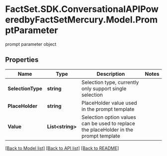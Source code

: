# FactSet.SDK.ConversationalAPIPoweredbyFactSetMercury.Model.PromptParameter
prompt parameter object

## Properties

Name | Type | Description | Notes
------------ | ------------- | ------------- | -------------
**SelectionType** | **string** | Selection type, currently only support single selection | 
**PlaceHolder** | **string** | PlaceHolder value used in the prompt template | 
**Value** | **List&lt;string&gt;** | Selection option values can be used to replace the placeHolder in the prompt template | 

[[Back to Model list]](../README.md#documentation-for-models) [[Back to API list]](../README.md#documentation-for-api-endpoints) [[Back to README]](../README.md)

